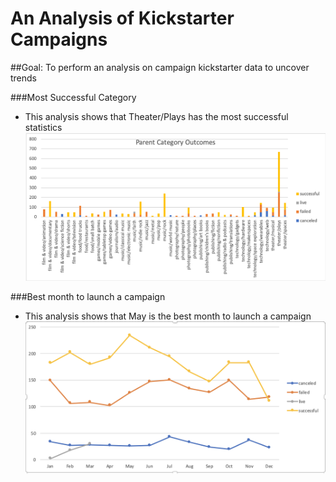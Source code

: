 # An Analysis of Kickstarter Campaigns
##Goal: To perform an analysis on campaign kickstarter data to uncover trends

###Most Successful Category
- This analysis shows that Theater/Plays has the most successful statistics
![Successful Category](Category_outcomes.png)

###Best month to launch a campaign
- This analysis shows that May is the best month to launch a campaign
![May campaign launch](launch_date_outcomes.png)

  
